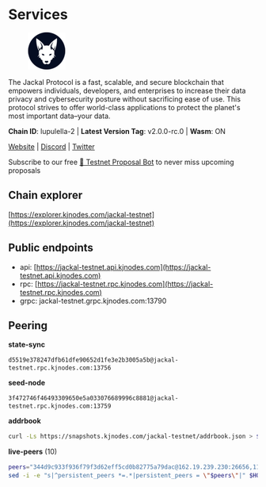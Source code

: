 # Services

<figure><img src="https://raw.githubusercontent.com/kj89/cosmos-images/main/logos/jackal.png" alt=""><figcaption></figcaption></figure>

The Jackal Protocol is a fast, scalable, and secure blockchain that empowers  individuals, developers, and enterprises to increase their data privacy and  cybersecurity posture without sacrificing ease of use. This protocol strives  to offer world-class applications to protect the planet's most important data–your data.

**Chain ID**: lupulella-2 | **Latest Version Tag**: v2.0.0-rc.0 | **Wasm**: ON

[Website](https://jackalprotocol.com) | [Discord](https://discord.com/invite/5GKym3p6rj) | [Twitter](https://twitter.com/Jackal_Protocol)



Subscribe to our free [🤖 Testnet Proposal Bot](https://t.me/kjnodes_testnet_proposal_bot) to never miss upcoming proposals


## Chain explorer
[https://explorer.kjnodes.com/jackal-testnet](https://explorer.kjnodes.com/jackal-testnet)

## Public endpoints

* api: [https://jackal-testnet.api.kjnodes.com](https://jackal-testnet.api.kjnodes.com)
* rpc: [https://jackal-testnet.rpc.kjnodes.com](https://jackal-testnet.rpc.kjnodes.com)
* grpc: jackal-testnet.grpc.kjnodes.com:13790

## Peering

**state-sync**

```text
d5519e378247dfb61dfe90652d1fe3e2b3005a5b@jackal-testnet.rpc.kjnodes.com:13756
```

**seed-node**

```text
3f472746f46493309650e5a033076689996c8881@jackal-testnet.rpc.kjnodes.com:13759
```

**addrbook**
```bash
curl -Ls https://snapshots.kjnodes.com/jackal-testnet/addrbook.json > $HOME/.canine/config/addrbook.json
```

**live-peers** (10)
```bash
peers="344d9c933f936f79f3d62eff5cd0b82775a79dac@162.19.239.230:26656,11b91d243d43e761c96cfbf49f2f2bd06cce2df8@65.109.23.114:17556,84af58201840781a0a62449d1dcdb0ad0cf5bdb3@91.223.3.144:26356,3c6d856a429224201d78c7f28026874d10a27f57@5.75.227.78:26656,f3e70d3de1974208af04dac6fabd657ab4abf0ff@65.108.75.107:24656,451622fd913f6119a67f67e65f3ab82c3fbea529@78.107.253.133:32656,1b191fb9ef837dec648136097f94925a15dd85ab@213.170.135.20:26516,80420ad774e622bda8e1dfa9b80da11eee7eed1f@144.126.140.252:29656,d5519e378247dfb61dfe90652d1fe3e2b3005a5b@65.109.68.190:13756,5eedbfbe64b942f4ab54db3842acf3bfab034c24@161.97.74.88:46656"
sed -i -e "s|^persistent_peers *=.*|persistent_peers = \"$peers\"|" $HOME/.canine/config/config.toml
```
